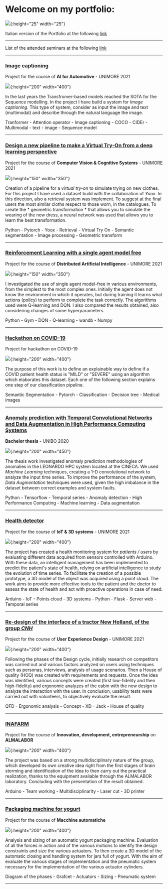 # Welcome on my portfolio:

![](images\italian.jpg){:height="25" width="25"}

Italian version of the Portfolio at the following [link](https://federico1-creator.github.io/Portfolio/)

---

List of the attended seminars at the following [link](https://github.com/federico1-creator/seminars_followed/blob/main/README.md)

---

### [Image captioning](https://github.com/federico1-creator/AI4A)
Project for the course of **AI for Automotive** - UNIMORE 2021

![](/images/AI4A.jpg){:height="200" width="400"}

In the last years the Transfromer-based models reached the SOTA for the Sequence modelling.
In the project I have build a system for *Image captioning*.
This type of system, consider as input the image and text (multimodal)
and describe through the natural language the image. 

Tranformer - Attention operator - Image captioning - COCO - CIDEr - Multimodal - text - image - Sequence model

---

### [Design a new pipeline to make a Virtual Try-On from a deep learning perspective](https://github.com/federico1-creator/CV-CS)
Project for the course of **Computer Vision & Cognitive Systems** - UNIMORE 2021

![](/images/VITON.jpg){:height="150" width="350"}

Creation of a pipeline for a *virtual try-on* to simulate trying on new clothes.  For this project I have used a dataset build with the collaboration of *Yoox*.
In this direction, also a retrieval system was implement. To suggest at the final users the most similar cloths respect to those worn, in the catalogues.
To create the * geometric transformation * that allows you to simulate the wearing of the new dress, a neural network was used that allows you to learn the best transformation. 

Python - Pytorch - Yoox - Retrieval - Virtual Try On - Semantic segmentation - Image processing - Geometric transform

---

### [Reinforcement Learning with a single agent model free](https://github.com/federico1-creator/Distributed-AI)
Project for the course of **Distributed Artificial Intelligence** - UNIMORE 2021

![](/images/image.png){:height="150" width="350"}

I investigated the use of single agent model-free in various environments, from the simplest to the most complex ones.
Initially the agent does not know the environment in which it operates, but during training it learns what actions (policy) to perform to complete the task correctly.
The algorithms used were Q-learning and DQN.
I also compared the results obtained, also considering changes of some hyperparameters.

Python - Gym - DQN - Q-learning - wandb - Numpy

---

### [Hackathon on COVID-19](https://github.com/federico1-creator/covid-hackathon)
Project for hackathon on COVID-19

![](/images/final.jpg){:height="200" width="400"}

The purpose of this work is to define an explainable way to define if a COVID patient health status is "MILD" or "SEVERE" using an algorithm which elaborates this dataset. Each one of the following section explains one step of our classification pipeline.

Semantic Segmentation - Pytorch - Classification - Decision tree - Medical images

---

### [Anomaly prediction with Temporal Convolutional Networks and Data Augmentation in High Performance Computing Systems](https://github.com/federico1-creator/Thesis)
**Bachelor thesis** - UNIBO 2020 

![](/images/prova_tesi_L.jpg){:height="200" width="450"}

The thesis work investigated anomaly prediction methodologies of anomalies in the LEONARDO HPC system located at the CINECA.
We used *Machine Learning* techniques, creating a 1-D convolutional network to analyze the input time series.
To improve the performance of the system, *Data Augmentation* techniques were used, given the high imbalance in the dataset between correct examples and system faults.

Python - Tensorflow - Temporal series - Anomaly detection - High Performance Computing - Machine learning - Data augmentation

---

### [Health detector](https://github.com/federico1-creator/HEALTH-DETECTOR)
Project for the course of **IoT & 3D systems** - UNIMORE 2021 

![](/images/IoT.jpg){:height="200" width="400"}

The project has created a health monitoring system for *patients / users* by evaluating different data acquired from sensors controlled with Arduino. With these data, an intelligent management has been implemented to predict the patient's state of health, relying on artificial intelligence to study the evolution of time series.
To facilitate the creation of a possible prototype, a 3D model of the object was acquired using a point cloud.
The work aims to provide more effective tools to the patient and the doctor to assess the state of health and act with proactive operations in case of need.

Arduino - IoT - Points cloud - 3D systems - Python - Flask - Server web - Temporal series

---

### [Re-design of the interface of a tractor New Holland, of the group *CNH*](https://github.com/federico1-creator/HowIMetYourTractor)
Project for the course of **User Experience Design** - UNIMORE 2021 

![](/images/uxd.jpg){:height="200" width="400"}

Following the phases of the Design cycle, initially research on competitors was carried out and various factors analyzed on users using techniques such as personas, interviews, analysis of usage scenarios. Then a House of quality (HOQ) was created with requirements and requests.
Once the idea was identified, various concepts were created (first low-fidelity and then high-fidelity) and ergonomic analyzes of the cabin with the new design to analyze the interaction with the user. In conclusion, usability tests were carried out with volunteers, to objectively evaluate the result.

QFD - Ergonomic analysis - Concept - XD - Jack - House of quality 

---

### [INAFARM](https://github.com/federico1-creator/INAFarm)
Project for the course of **Innovation, development, entrepreneurship** on **ALMALABOR**

![](/images/INAFARM.jpg){:height="200" width="400"}

The project was based on a strong multidisciplinary nature of the group, which developed its own creative idea right from the first stages of brain storming and identification of the idea to then carry out the practical realization, thanks to the equipment available through the ALMALABOR laboratory. Concluding with the presentation of the result obtained.

Arduino - Team working - Multidisciplinarity - Laser cut - 3D printer

---

### [Packaging machine for yogurt](https://github.com/federico1-creator/Progetto-macchina-yogourt)
Project for the course of **Macchine automatiche**

![](/images/yogurt.jpg){:height="200" width="400"}

Analysis and sizing of an automatic yogurt packaging machine.
Evaluation of all the forces in action and of the various motions to identify the design constraints and size the various actuators.
To then create a 3D model of the automatic closing and handling system for jars full of yogurt.
With the aim of evaluate the various stages of implementation and the pneumatic system necessary for the implementation of the various actuator cylinders.

Diagram of the phases - Grafcet -  Actuators - Sizing - Pneumatic system

---

